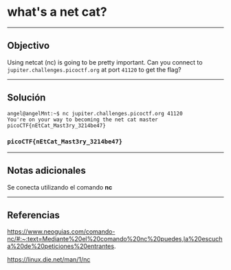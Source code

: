 # what's a net cat?

---
## Objectivo

Using netcat (nc) is going to be pretty important. Can you connect to `jupiter.challenges.picoctf.org` at port `41120` to get the flag?

---
## Solución

```shell
angel@angelMnt:~$ nc jupiter.challenges.picoctf.org 41120
You're on your way to becoming the net cat master
picoCTF{nEtCat_Mast3ry_3214be47}

```


### `picoCTF{nEtCat_Mast3ry_3214be47}`
---
## Notas adicionales

Se conecta utilizando el comando **nc**



---
## Referencias

https://www.neoguias.com/comando-nc/#:~:text=Mediante%20el%20comando%20nc%20puedes,la%20escucha%20de%20peticiones%20entrantes.

https://linux.die.net/man/1/nc